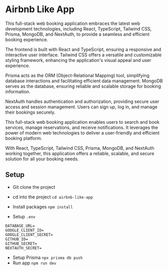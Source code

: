 # Airbnb Like App

This full-stack web booking application embraces the latest web development technologies, including React, TypeScript, Tailwind CSS, Prisma, MongoDB, and NextAuth, to provide a seamless and efficient booking experience.

The frontend is built with React and TypeScript, ensuring a responsive and interactive user interface. Tailwind CSS offers a versatile and customizable styling framework, enhancing the application's visual appeal and user experience.

Prisma acts as the ORM (Object-Relational Mapping) tool, simplifying database interactions and facilitating efficient data management. MongoDB serves as the database, ensuring reliable and scalable storage for booking information.

NextAuth handles authentication and authorization, providing secure user access and session management. Users can sign up, log in, and manage their bookings securely.

This full-stack web booking application enables users to search and book services, manage reservations, and receive notifications. It leverages the power of modern web technologies to deliver a user-friendly and efficient booking platform.

With React, TypeScript, Tailwind CSS, Prisma, MongoDB, and NextAuth working together, this application offers a reliable, scalable, and secure solution for all your booking needs.


## Setup

- Git clone the project
- cd into the project `cd airbnb-like-app`
- Install packages `npm install`

- Setup `.env`

```
DATABASE_URL=
GOOGLE_CLIENT_ID=
GOOGLE_CLIENT_SECRET=
GITHUB_ID=
GITHUB_SECRET=
NEXTAUTH_SECRET=
```

- Setup Prisma `npx prisma db push`
- Run app `npm run dev`
